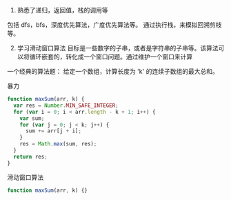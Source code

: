 1. 熟悉了递归，返回值，栈的调用等

包括 dfs，bfs，深度优先算法，广度优先算法等。
通过执行栈，来模拟回溯剪枝等。

2. 学习滑动窗口算法
   目标是一些数字的子串，或者是字符串的子串等。该算法可以将循环嵌套的，转化成一个窗口问题。通过维护一个窗口来计算

一个经典的算法题：
给定一个数组，计算长度为 'k' 的连续子数组的最大总和。

暴力

```javascript
function maxSum(arr, k) {
  var res = Number.MIN_SAFE_INTEGER;
  for (var i = 0; i < arr.length - k + 1; i++) {
    var sum;
    for (var j = 0; j < k; j++) {
      sum += arr[j + i];
    }
    res = Math.max(sum, res);
  }
  return res;
}
```

滑动窗口算法

```javascript
function maxSum(arr, k) {}
```
